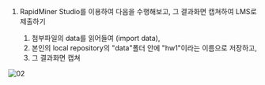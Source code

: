 1. RapidMiner Studio를 이용하여 다음을 수행해보고, 그 결과화면 캡쳐하여 LMS로 제출하기

     1. 첨부파일의 data를 읽어들여 (import data),
     1. 본인의 local repository의 "data"폴더 안에 "hw1"이라는 이름으로 저장하고,
     1. 그 결과화면 캡쳐
     
![02](https://user-images.githubusercontent.com/58212928/98086556-4da3c800-1ec2-11eb-8587-f70300ea2898.PNG)
